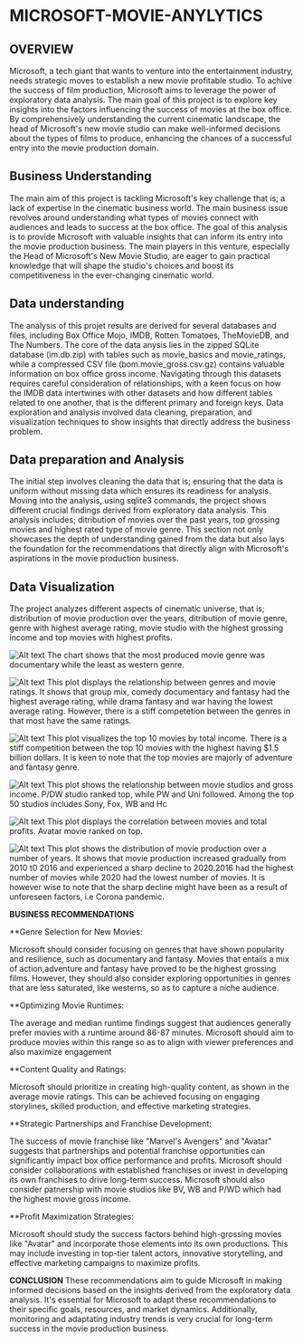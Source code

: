 # MICROSOFT-MOVIE-ANYLYTICS
## OVERVIEW                    
Microsoft, a tech giant that wants to venture into the entertainment industry, needs strategic moves to establish a new movie profitable studio. To achive the success  of film production, Microsoft aims to leverage the power of exploratory data analysis. The main goal of this project is to explore key insights into the factors influencing the success of movies at the box office. By comprehensively understanding the current cinematic landscape, the head of Microsoft's new movie studio can make well-informed decisions about the types of films to produce, enhancing the chances of a successful entry into the movie production domain.
## Business Understanding
The main aim of this project is tackling Microsoft's key challenge that is; a lack of expertise in the cinematic business world. The main business issue revolves around understanding what types of movies connect with audiences and leads to success at the box office. The goal of this analysis is to provide Microsoft with valuable insights that can inform its entry into the movie production business. The main players in this venture, especially the Head of Microsoft's New Movie Studio, are eager to gain practical knowledge that will shape the studio's choices and boost its competitiveness in the ever-changing cinematic world.

## Data understanding 
The analysis of this projet results are derived for several databases and files, including Box Office Mojo, IMDB, Rotten Tomatoes, TheMovieDB, and The Numbers. The core of the data anysis lies in the zipped SQLite database (im.db.zip) with  tables such as movie_basics and movie_ratings, while a compressed CSV file (bom.movie_gross.csv.gz) contains valuable information on box office gross income. Navigating through this datasets requires careful consideration of relationships, with a keen focus on how the IMDB data intertwines with other datasets and how different tables related to one another, that is the different primary and foreign keys. Data exploration and analysis involved data cleaning, preparation, and visualization techniques to show insights that directly address the business problem.
## Data preparation and Analysis
The initial step involves cleaning the data that is; ensuring that the data is uniform without missing data which ensures its readiness for analysis. Moving into the analysis, using sqlite3 commands, the project shows different crucial findings derived from exploratory data analysis. This analysis includes; ditribution of movies over the past years, top grossing movies and highest rated type of movie genre. This section not only showcases the depth of understanding gained from the data but also lays the foundation for the recommendations that directly align with Microsoft's aspirations in the movie production business.
## Data Visualization
The project analyzes different aspects of cinematic universe, that is; distribution of movie production over the years, ditribution of movie genre, genre with highest average rating, movie studio with the highest grossing income and top movies with highest profits. 

![Alt text](image-4.png)
The chart shows that the most produced movie genre was documentary while the least as western genre.

![Alt text](image-5.png)
This plot displays the relationship between genres and movie ratings. It shows that group mix, comedy documentary and fantasy had the highest average rating, while drama fantasy and war having the lowest average rating. However, there is a stiff competetion between the genres in that most have the same ratings.

![Alt text](image-6.png)
This plot visualizes the top 10 movies by total income. There is a stiff competition between the top 10 movies with the highest having $1.5 billion dollars. It is keen to note that the top movies are majorly of adventure and fantasy genre.

![Alt text](image-7.png)
This plot shows the relationship between movie studios and gross income. P/DW studio ranked top, while PW and Uni followed. Among the top 50 studios includes Sony, Fox, WB and Hc 

![Alt text](image-8.png)
This plot displays the correlation between movies and total profits. Avatar movie ranked on top.

![Alt text](image-9.png)
This plot shows the distribution of movie production over a number of years. It shows that movie production increased gradually from 2010 t0 2016 and experienced a sharp decline to 2020.2016 had the highest number of movies while 2020 had the lowest number of movies. It is however wise to note that the sharp decline might have been as a result of unforeseen factors, i.e Corona pandemic.

**BUSINESS RECOMMENDATIONS**

**Genre Selection for New Movies:

Microsoft should consider focusing on genres that have shown popularity and resilience, such as documentary and fantasy. Movies that entails a mix of action,adventure and fantasy have proved to be the highest grossing films. However, they should also consider exploring opportunities in genres that are less saturated, like westerns, so as to capture a niche audience.

**Optimizing Movie Runtimes:

The average and median runtime findings suggest that audiences generally prefer movies with a runtime around 86-87 minutes. Microsoft should aim to produce movies within this range so as to align with viewer preferences and also maximize engagement

**Content Quality and Ratings:

Microsoft should prioritize in creating high-quality content, as shown in the average movie ratings. This can be achieved focusing on engaging storylines, skilled production, and effective marketing strategies.

**Strategic Partnerships and Franchise Development:

The success of movie franchise like "Marvel's Avengers" and "Avatar" suggests that  partnerships and potential franchise opportunities can significantly impact box office performance and profits. Microsoft should consider collaborations with established franchises or invest in developing its own franchises to drive long-term success. Microsoft should also consider patnership with movie studios like BV, WB and P/WD which had the highest movie gross income.

**Profit Maximization Strategies:

Microsoft should study the success factors behind high-grossing movies like "Avatar" and incorporate those elements into its own productions. This may include investing in top-tier talent actors, innovative storytelling, and effective marketing campaigns to maximize profits.

**CONCLUSION**
These recommendations aim to guide Microsoft in making informed decisions based on the insights derived from the exploratory data analysis. It's essential for Microsoft to adapt these recommendations to their specific goals, resources, and market dynamics. Additionally, monitoring and adaptating industry trends is very crucial for long-term success in the movie production business.
